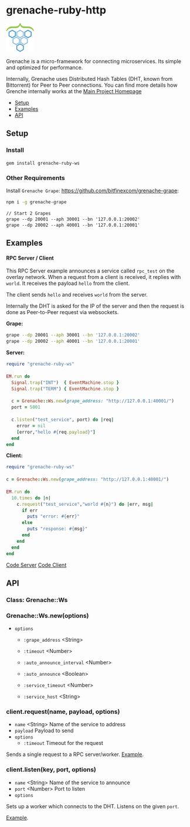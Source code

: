 # grenache-ruby-http

<img src="logo.png" width="15%" />

Grenache is a micro-framework for connecting microservices. Its simple and optimized for performance.

Internally, Grenache uses Distributed Hash Tables (DHT, known from Bittorrent) for Peer to Peer connections. You can find more details how Grenche internally works at the [Main Project Homepage](https://github.com/bitfinexcom/grenache)

 - [Setup](#setup)
 - [Examples](#examples)
 - [API](#api)

## Setup

### Install
```
gem install grenache-ruby-ws
```

### Other Requirements

Install `Grenache Grape`: https://github.com/bitfinexcom/grenache-grape:

```bash
npm i -g grenache-grape
```

```
// Start 2 Grapes
grape --dp 20001 --aph 30001 --bn '127.0.0.1:20002'
grape --dp 20002 --aph 40001 --bn '127.0.0.1:20001'
```

## Examples

#### RPC Server / Client

This RPC Server example announces a service called `rpc_test`
on the overlay network. When a request from a client is received,
it replies with `world`. It receives the payload `hello` from the
client.

The client sends `hello` and receives `world` from the server.

Internally the DHT is asked for the IP of the server and then the
request is done as Peer-to-Peer request via websockets.

**Grape:**

```bash
grape --dp 20001 --aph 30001 --bn '127.0.0.1:20002'
grape --dp 20002 --aph 40001 --bn '127.0.0.1:20001'
```

**Server:**

```rb
require "grenache-ruby-ws"

EM.run do
  Signal.trap("INT")  { EventMachine.stop }
  Signal.trap("TERM") { EventMachine.stop }

  c = Grenache::Ws.new(grape_address: "http://127.0.0.1:40001/")
  port = 5001

  c.listen("test_service", port) do |req|
    error = nil
    [error,"hello #{req.payload}"]
  end
end
```

**Client:**

```rb
require "grenache-ruby-ws"

c = Grenache::Ws.new(grape_address: "http://127.0.0.1:40001/")

EM.run do
  10.times do |n|
    c.request("test_service","world #{n}") do |err, msg|
      if err
        puts "error: #{err}"
      else
        puts "response: #{msg}"
      end
    end
  end
end


```

[Code Server](https://github.com/bitfinexcom/grenache-ruby-ws/blob/master/examples/worker.rb)
[Code Client](https://github.com/bitfinexcom/grenache-ruby-ws/blob/master/examples/client.rb)

## API

### Class: Grenache::Ws

### Grenache::Ws.new(options)
  - `options`
    - `:grape_address` &lt;String&gt;
    - `:timeout` &lt;Number&gt;

    - `:auto_announce_interval` &lt;Number&gt;
    - `:auto_announce` &lt;Boolean&gt;
    - `:service_timeout` &lt;Number&gt;
    - `:service_host` &lt;String&gt;

### client.request(name, payload, options)
  - `name` &lt;String&gt; Name of the service to address
  - `payload` Payload to send
  - `options`
    - `:timeout` Timeout for the request

Sends a single request to a RPC server/worker.
[Example](https://github.com/bitfinexcom/grenache-ruby-ws/blob/master/examples/client.rb).


### client.listen(key, port, options)
  - `name` &lt;String&gt; Name of the service to announce
  - `port` &lt;Number&gt; Port to listen
  - `options`

Sets up a worker which connects to the DHT.
Listens on the given `port`.

[Example](https://github.com/bitfinexcom/grenache-ruby-ws/blob/master/examples/worker.rb).

